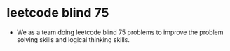 # leetcode blind 75
- We as a team doing leetcode blind 75 problems to improve the problem solving skills and logical thinking skills.
